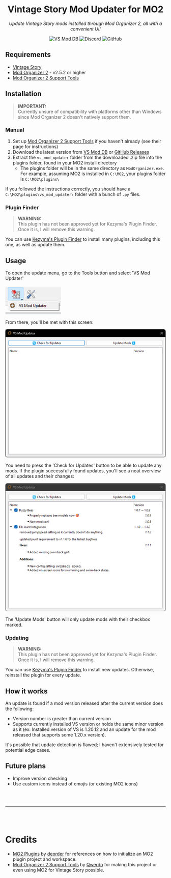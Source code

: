 <center>
<h1> Vintage Story Mod Updater for MO2 </h1>

<p><i>Update Vintage Story mods installed through Mod Organizer 2, all with a convenient UI!</i></p>

<a href="https://mods.vintagestory.at/modupdaterformodorganizer"><img src="https://img.shields.io/badge/%E2%9A%99%EF%B8%8F-VS%20Mod%20DB-%23a6947b?style=flat&labelColor=%237d6b56" alt="VS Mod DB"></a>
<a href="https://discord.gg/sWVexFEWNZ"><img src="https://img.shields.io/discord/532779726343897104?style=flat&logo=discord&label=Discord&color=%237289da" alt="Discord"></a>
<a href="https://github.com/mosharky"><img src="https://img.shields.io/badge/GitHub-gray?style=flat&logo=github" alt="GitHub"></a>

</center>

<h2>Requirements</h2>
<ul>
    <li><a href="https://www.vintagestory.at/">Vintage Story</a></li>
    <li><a href="https://github.com/ModOrganizer2/modorganizer/releases">Mod Organizer 2</a> - v2.5.2 or higher</li>
    <li><a href="https://mods.vintagestory.at/vsmosupportplugin">Mod Organizer 2 Support Tools</a></li>
</ul>


<h2>Installation</h2>

<blockquote>
<strong>IMPORTANT:</strong><br>
Currently unsure of compatibility with platforms other than Windows since Mod Organizer 2 doesn't natively support them.
</blockquote>

<h3>Manual</h3>
<ol>
    <li>Set up <a href="https://mods.vintagestory.at/vsmosupportplugin">Mod Organizer 2 Support Tools</a> if you haven't already (see their page for instructions)</li>
    <li>Download the latest version from <a href="https://mods.vintagestory.at/modupdaterformodorganizer#tab-files">VS Mod DB</a> or <a href="https://github.com/mosharky/MO2-VS-Mod-Updater/releases">GitHub Releases</a></li>
    <li>Extract the <code>vs_mod_updater</code> folder from the downloaded .zip file into the plugins folder, found in your MO2 install directory
        <ul>
            <li>The plugins folder will be in the same directory as <code>ModOrganizer.exe</code>. For example, assuming MO2 is installed in <code>C:\MO2</code>, your plugins folder is <code>C:\MO2\plugins\</code></li>
        </ul>
    </li>
</ol>

<p>If you followed the instructions correctly, you should have a <code>C:\MO2\plugins\vs_mod_updater\</code> folder with a bunch of <code>.py</code> files.</p>

<h3>Plugin Finder</h3>
<blockquote>
<strong>WARNING:</strong><br>
This plugin has not been approved yet for Kezyma's Plugin Finder. Once it is, I will remove this warning.
</blockquote>

<p>You can use <a href="https://kezyma.github.io/?p=pluginfinder">Kezyma's Plugin Finder</a> to install many plugins, including this one, as well as update them.</p>


<h2>Usage</h2>
<p>To open the update menu, go to the Tools button and select 'VS Mod Updater'</p>
<img src="https://raw.githubusercontent.com/mosharky/MO2-VS-Mod-Updater/refs/heads/main/assets/plugin_dropdown.png" alt="Plugin dropdown">

<p>From there, you'll be met with this screen:</p>
<img src="https://raw.githubusercontent.com/mosharky/MO2-VS-Mod-Updater/refs/heads/main/assets/plugin_ui.png" alt="Plugin UI">

<p>You need to press the 'Check for Updates' button to be able to update any mods. If the plugin successfully found updates, you'll see a neat overview of all updates and their changes:</p>
<img src="https://raw.githubusercontent.com/mosharky/MO2-VS-Mod-Updater/refs/heads/main/assets/updates_found.png" alt="Updates found">

<p>The 'Update Mods' button will only update mods with their checkbox marked.</p>

<h3>Updating</h3>
<blockquote>
<strong>WARNING:</strong><br>
This plugin has not been approved yet for Kezyma's Plugin Finder. Once it is, I will remove this warning.
</blockquote>

<p>You can use <a href="https://kezyma.github.io/?p=pluginfinder">Kezyma's Plugin Finder</a> to install new updates. Otherwise, reinstall the plugin for every update.</p>


<h2>How it works</h2>
<p>An update is found if a mod version released after the current version does the following:</p>
<ul>
    <li>Version number is greater than current version</li>
    <li>Supports currently installed VS version or holds the same minor version as it (ex: Installed version of VS is 1.20.12 and an update for the mod released that supports some 1.20.x version).</li>
</ul>

<p>It's possible that update detection is flawed; I haven't extensively tested for potential edge cases.</p>

<h2>Future plans</h2>
<ul>
    <li>Improve version checking</li>
    <li>Use custom icons instead of emojis (or existing MO2 icons)</li>
</ul>

<br>
<br>

<hr>

<br>
<br>

<h1>Credits</h1>
<ul>
    <li><a href="https://github.com/deorder/mo2-plugins">MO2 Plugins</a> by <a href="https://github.com/deorder">deorder</a> for references on how to initialize an MO2 plugin project and workspace.</li>
    <li><a href="https://mods.vintagestory.at/vsmosupportplugin">Mod Organizer 2 Support Tools</a> by <a href="https://mods.vintagestory.at/show/user/adf3da0e8b6165d9e974">Qwerdo</a> for making this project or even using MO2 for Vintage Story possible.</li>
</ul>